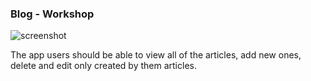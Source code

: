 ### Blog - Workshop

![screenshot](screenshot.png)

The app users should be able to view all of the articles, add new ones, delete and edit only created by them articles.
